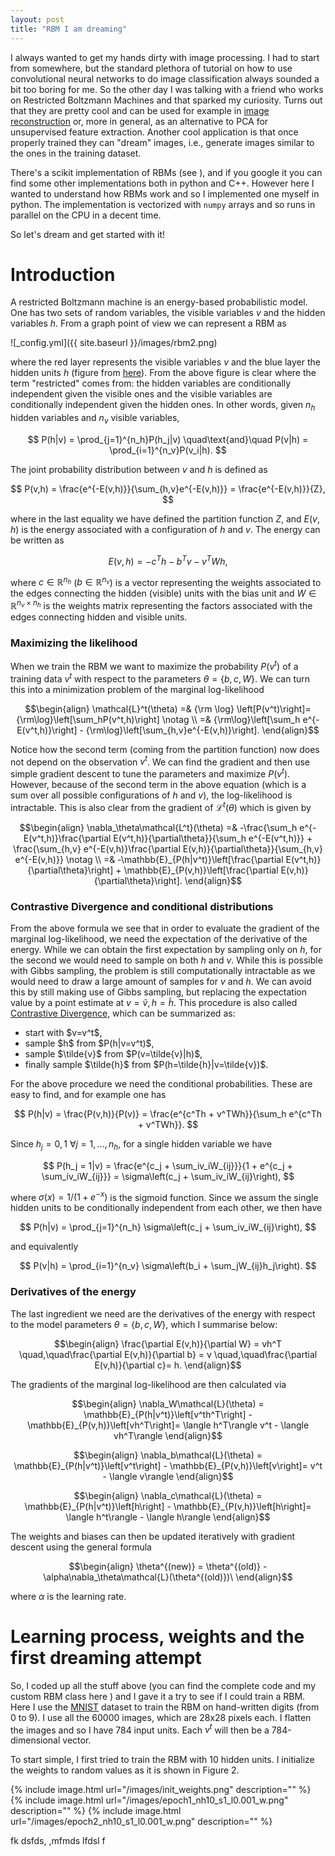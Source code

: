 ```yaml
---
layout: post
title: "RBM I am dreaming"
---
```


I always wanted to get my hands dirty with image processing. I had to start from somewhere, but the standard plethora of tutorial on how to use convolutional neural networks to do image classification always sounded a bit too boring for me. So the other day I was talking with a friend who works on Restricted Boltzmann Machines and that sparked my curiosity. Turns out that they are pretty cool and can be used for example in <a href="">image reconstruction</a> or, more in general, as an alternative to PCA for unsupervised feature extraction. Another cool application is that once properly trained they can "dream" images, i.e., generate images similar to the ones in the training dataset.

There's a scikit implementation of RBMs (see <a href=""></a>), and if you google it you can find some other implementations both in python and C++. However here I wanted to understand how RBMs work and so I implemented one myself in python. The implementation is vectorized with `numpy` arrays and so runs in parallel on the CPU in a decent time.

So let's dream and get started with it!

# Introduction

A restricted Boltzmann machine is an energy-based probabilistic model. One has two sets of random variables, the visible variables $v$ and the hidden variables $h$. From a graph point of view we can represent a RBM as

![_config.yml]({{ site.baseurl }}/images/rbm2.png)

where the red layer represents the visible variables $v$ and the blue layer the hidden units $h$ (figure from <a href="">here<a>). From the above figure is clear where the term "restricted" comes from: the hidden variables are conditionally independent given the visible ones and the visible variables are conditionally independent given the hidden ones. In other words, given $n_h$ hidden variables and $n_v$ visible variables,

$$
P(h|v) = \prod_{j=1}^{n_h}P(h_j|v) \quad\text{and}\quad P(v|h) = \prod_{i=1}^{n_v}P(v_i|h).
$$

The joint probability distribution between $v$ and $h$ is defined as

$$
P(v,h) = \frac{e^{-E(v,h)}}{\sum_{h,v}e^{-E(v,h)}} = \frac{e^{-E(v,h)}}{Z},
$$

where in the last equality we have defined the partition function $Z$, and $E(v,h)$ is the energy associated with a configuration of $h$ and $v$. The energy can be written as

$$
E(v,h) = -c^Th - b^Tv - v^TWh,
$$

where $c\in\mathbb{R}^{n_h}$ ($b\in\mathbb{R}^{n_v}$) is a vector representing the weights associated to the edges connecting the hidden (visible) units with the bias unit and $W\in\mathbb{R}^{n_v\times n_h}$ is the weights matrix representing the factors associated with the edges connecting hidden and visible units.



### Maximizing the likelihood

When we train the RBM we want to maximize the probability $P(v^t)$ of a training data $v^t$ with respect to the parameters $\theta = \{b,c,W\}$. We can turn this into a minimization problem of the marginal log-likelihood

$$\begin{align}
\mathcal{L}^t(\theta) =& {\rm \log} \left[P(v^t)\right]={\rm\log}\left[\sum_hP(v^t,h)\right] \notag \\
=& {\rm\log}\left[\sum_h e^{-E(v^t,h)}\right] - {\rm\log}\left[\sum_{h,v}e^{-E(v,h)}\right].
\end{align}$$

Notice how the second term (coming from the partition function) now does not depend on the observation $v^t$. We can find the gradient and then use simple gradient descent to tune the parameters and maximize $P(v^t)$. However, because of the second term in the above equation (which is a sum over all possible configurations of $h$ and $v$), the log-likelihood is intractable. This is also clear from the gradient of $\mathcal{L}^t(\theta)$ which is given by

$$\begin{align}
\nabla_\theta\mathcal{L^t}(\theta) =& -\frac{\sum_h e^{-E(v^t,h)}\frac{\partial E(v^t,h)}{\partial\theta}}{\sum_h e^{-E(v^t,h)}} + \frac{\sum_{h,v} e^{-E(v,h)}\frac{\partial E(v,h)}{\partial\theta}}{\sum_{h,v} e^{-E(v,h)}} \notag \\
=& -\mathbb{E}_{P(h|v^t)}\left[\frac{\partial E(v^t,h)}{\partial\theta}\right] + \mathbb{E}_{P(v,h)}\left[\frac{\partial E(v,h)}{\partial\theta}\right].
\end{align}$$

### Contrastive Divergence and conditional distributions

From the above formula we see that in order to evaluate the gradient of the marginal log-likelihood, we need the expectation of the derivative of the energy. While we can obtain the first expectation by sampling only on $h$, for the second we would need to sample on both $h$ and $v$. While this is possible with Gibbs sampling, the problem is still computationally intractable as we would need to draw a large amount of samples for $v$ and $h$. We can avoid this by still making use of Gibbs sampling, but replacing the expectation value by a point estimate at $v=\tilde{v},h=\tilde{h}$. This procedure is also called <a href="">Contrastive Divergence</a>, which can be summarized as:

<ul>
<li>start with $v=v^t$,</li>
<li>sample $h$ from $P(h|v=v^t)$,</li>
<li>sample $\tilde{v}$ from $P(v=\tilde{v}|h)$,</li>
<li>finally sample $\tilde{h}$ from $P(h=\tilde{h}|v=\tilde{v})$.</li>
</ul>

For the above procedure we need the conditional probabilities. These are easy to find, and for example one has

$$
P(h|v) = \frac{P(v,h)}{P(v)} = \frac{e^{c^Th + v^TWh}}{\sum_h e^{c^Th + v^TWh}}.
$$

Since $h_j={0,1}\ \forall j=1,...,n_h$, for a single hidden variable we have

$$
P(h_j = 1|v) = \frac{e^{c_j + \sum_iv_iW_{ij}}}{1 + e^{c_j + \sum_iv_iW_{ij}}} = \sigma\left(c_j + \sum_iv_iW_{ij}\right),
$$

where $\sigma(x)=1 / (1 + e^{-x})$ is the sigmoid function. Since we assum the single hidden units to be conditionally independent from each other, we then have

$$
P(h|v) = \prod_{j=1}^{n_h} \sigma\left(c_j + \sum_iv_iW_{ij}\right),
$$

and equivalently

$$
P(v|h) = \prod_{i=1}^{n_v} \sigma\left(b_i + \sum_jW_{ij}h_j\right).
$$

### Derivatives of the energy

The last ingredient we need are the derivatives of the energy with respect to the model parameters $\theta=\{b,c,W\}$, which I summarise below:

$$\begin{align}
\frac{\partial E(v,h)}{\partial W}  = vh^T \quad,\quad\frac{\partial E(v,h)}{\partial b} = v \quad,\quad\frac{\partial E(v,h)}{\partial c}= h.
\end{align}$$

The gradients of the marginal log-likelihood are then calculated via

$$\begin{align}
\nabla_W\mathcal{L}(\theta) = \mathbb{E}_{P(h|v^t)}\left[v^th^T\right] - \mathbb{E}_{P(v,h)}\left[vh^T\right]= \langle h^T\rangle v^t - \langle vh^T\rangle
\end{align}$$

$$\begin{align}
\nabla_b\mathcal{L}(\theta) = \mathbb{E}_{P(h|v^t)}\left[v^t\right] - \mathbb{E}_{P(v,h)}\left[v\right]= v^t - \langle v\rangle
\end{align}$$

$$\begin{align}
\nabla_c\mathcal{L}(\theta) = \mathbb{E}_{P(h|v^t)}\left[h\right] - \mathbb{E}_{P(v,h)}\left[h\right]= \langle h^t\rangle - \langle h\rangle
\end{align}$$

The weights and biases can then be updated iteratively with gradient descent using the general formula

$$\begin{align}
\theta^{(new)} = \theta^{(old)} - \alpha\nabla_\theta\mathcal{L}(\theta^{(old)})\
\end{align}$$

where $\alpha$ is the learning rate.


# Learning process, weights and the first dreaming attempt

So, I coded up all the stuff above (you can find the complete code and my custom RBM class here <a href=""></a>) and I gave it a try to see if I could train a RBM. Here I use the <a href="">MNIST</a> dataset to train the RBM on hand-written digits (from 0 to 9). I use all the 60000 images, which are 28x28 pixels each. I flatten the images and so I have 784 input units. Each $v^t$ will then be a 784-dimensional vector. 

To start simple, I first tried to train the RBM with 10 hidden units. I initialize the weights to random values as it is shown in Figure 2. 

{% include image.html url="/images/init_weights.png" description="" %}
{% include image.html url="/images/epoch1_nh10_s1_l0.001_w.png" description="" %}
{% include image.html url="/images/epoch2_nh10_s1_l0.001_w.png" description="" %}


fk dsfds, ,mfmds lfdsl f




